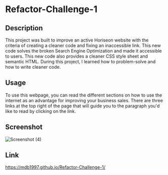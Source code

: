 # Refactor-Challenge-1

## Description

This project was built to improve an active Horiseon website with the criteria of creating a cleaner code and fixing an inaccessible link. This new code solves the broken Search Engine Optimization and made it accessible to users. This new code also provides a cleaner CSS style sheet and semantic HTML. During this project, I learned how to problem-solve and how to write cleaner code.

## Usage

To use this webpage, you can read the different sections on how to use the internet as an advantage for improving your business sales. There are three links at the top right of the page that will guide you to the paragraph you'd like to read by clicking on the link.

## Screenshot

![Screenshot (4)](https://github.com/mdb1997/Refactor-Challenge-1/assets/140769684/fdb1607c-dba8-4c9a-b861-fe1dca7ea62f)

## Link

https://mdb1997.github.io/Refactor-Challenge-1/
